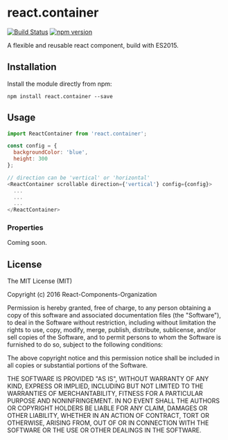 # react.container

[![Build Status](https://travis-ci.org/React-Components-Organization/react-container.svg?branch=master)](https://travis-ci.org/React-Components-Organization/react-container)
[![npm version](https://badge.fury.io/js/react.container.svg)](https://badge.fury.io/js/react.container)

A flexible and reusable react component, build with ES2015.

## Installation

Install the module directly from npm:

```
npm install react.container --save
```

## Usage

```js
import ReactContainer from 'react.container';

const config = {
  backgroundColor: 'blue',
  height: 300
};

// direction can be 'vertical' or 'horizontal'
<ReactContainer scrollable direction={'vertical'} config={config}>
  ...
  ...
  ...
</ReactContainer>
```

### Properties

Coming soon.

## License

The MIT License (MIT)

Copyright (c) 2016 React-Components-Organization

Permission is hereby granted, free of charge, to any person obtaining a copy
of this software and associated documentation files (the "Software"), to deal
in the Software without restriction, including without limitation the rights
to use, copy, modify, merge, publish, distribute, sublicense, and/or sell
copies of the Software, and to permit persons to whom the Software is
furnished to do so, subject to the following conditions:

The above copyright notice and this permission notice shall be included in all
copies or substantial portions of the Software.

THE SOFTWARE IS PROVIDED "AS IS", WITHOUT WARRANTY OF ANY KIND, EXPRESS OR
IMPLIED, INCLUDING BUT NOT LIMITED TO THE WARRANTIES OF MERCHANTABILITY,
FITNESS FOR A PARTICULAR PURPOSE AND NONINFRINGEMENT. IN NO EVENT SHALL THE
AUTHORS OR COPYRIGHT HOLDERS BE LIABLE FOR ANY CLAIM, DAMAGES OR OTHER
LIABILITY, WHETHER IN AN ACTION OF CONTRACT, TORT OR OTHERWISE, ARISING FROM,
OUT OF OR IN CONNECTION WITH THE SOFTWARE OR THE USE OR OTHER DEALINGS IN THE
SOFTWARE.
